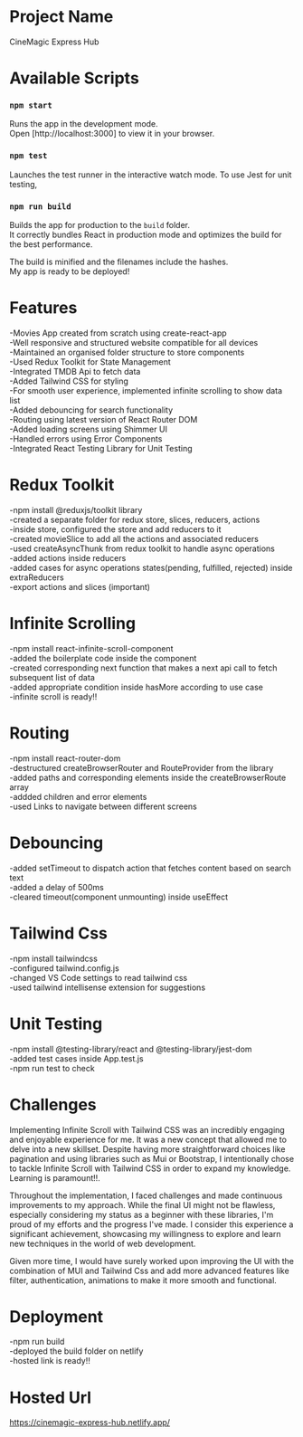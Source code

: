 # Project Name

CineMagic Express Hub

# Available Scripts

### `npm start`

Runs the app in the development mode.\
Open [http://localhost:3000] to view it in your browser.

### `npm test`

Launches the test runner in the interactive watch mode. To use Jest for unit testing,

### `npm run build`

Builds the app for production to the `build` folder.\
It correctly bundles React in production mode and optimizes the build for the best performance.

The build is minified and the filenames include the hashes.\
My app is ready to be deployed!

# Features

-Movies App created from scratch using create-react-app \
-Well responsive and structured website compatible for all devices \
-Maintained an organised folder structure to store components \
-Used Redux Toolkit for State Management \
-Integrated TMDB Api to fetch data \
-Added Tailwind CSS for styling \
-For smooth user experience, implemented infinite scrolling to show data list \
-Added debouncing for search functionality \
-Routing using latest version of React Router DOM \
-Added loading screens using Shimmer UI \
-Handled errors using Error Components \
-Integrated React Testing Library for Unit Testing 

# Redux Toolkit

-npm install @reduxjs/toolkit library \
-created a separate folder for redux store, slices, reducers, actions \
-inside store, configured the store and add reducers to it \
-created movieSlice to add all the actions and associated reducers \
-used createAsyncThunk from redux toolkit to handle async operations \
-added actions inside reducers \
-added cases for async operations states(pending, fulfilled, rejected) inside extraReducers \
-export actions and slices (important) 

# Infinite Scrolling

-npm install react-infinite-scroll-component \
-added the boilerplate code inside the component \
-created corresponding next function that makes a next api call to fetch subsequent list of data \
-added appropriate condition inside hasMore according to use case \
-infinite scroll is ready!! 

# Routing

-npm install react-router-dom \
-destructured createBrowserRouter and RouteProvider from the library \
-added paths and corresponding elements inside the createBrowserRoute array \
-addded children and error elements \
-used Links to navigate between different screens 

# Debouncing

-added setTimeout to dispatch action that fetches content based on search text \
-added a delay of 500ms \
-cleared timeout(component unmounting) inside useEffect 

# Tailwind Css

-npm install tailwindcss \
-configured tailwind.config.js \
-changed VS Code settings to read tailwind css \
-used tailwind intellisense extension for suggestions 

# Unit Testing

-npm install @testing-library/react and @testing-library/jest-dom \
-added test cases inside App.test.js \
-npm run test to check 

# Challenges

Implementing Infinite Scroll with Tailwind CSS was an incredibly engaging and enjoyable experience for me. It was a new concept that allowed me to delve into a new skillset. Despite having more straightforward choices like pagination and using libraries such as Mui or Bootstrap, I intentionally chose to tackle Infinite Scroll with Tailwind CSS in order to expand my knowledge. Learning is paramount!!.

Throughout the implementation, I faced challenges and made continuous improvements to my approach. While the final UI might not be flawless, especially considering my status as a beginner with these libraries, I'm proud of my efforts and the progress I've made. I consider this experience a significant achievement, showcasing my willingness to explore and learn new techniques in the world of web development.

Given more time, I would have surely worked upon improving the UI with the combination of MUI and Tailwind Css and add more advanced features like filter, authentication, animations to make it more smooth and functional.

# Deployment

-npm run build \
-deployed the build folder on netlify \
-hosted link is ready!! 

# Hosted Url

https://cinemagic-express-hub.netlify.app/
